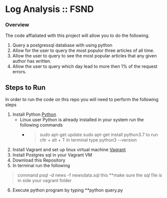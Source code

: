 # Log Analysis :: FSND

### Overview

The code affialiated with this project will allow you to do the following.

1. Query a postgressql database with using python
2. Allow for the user to query the most populor three articles of all time.
3. Allow the user to query to see the most popular articles that any given author has written.
4. Allow the user to query which day lead to more then 1% of the request errors.



## Steps to Run

In order to run the code on this repo you will need to perform the following steps

1. Install Python [Python](https://www.python.org/)
    *  Linux user Python is already installed in your system run the following commands
        * > sudo apt-get  update
          > sudo apt-get install python3.7
          > to run cltr + alt + T in terminal type python3 --version
2. Install Vagrant and set up linux virtual machine [Vagrant](https://www.vagrantup.com/intro/getting-started/)
3. Install Postgres sql in your Vagrant VM
4. Download this Repository
5. In terminal run the following
  >  command psql -d news -f newsdata.sql this **make sure the sql file is in side your vagrant folder
  
6. Execute python program by typing **python query.py
